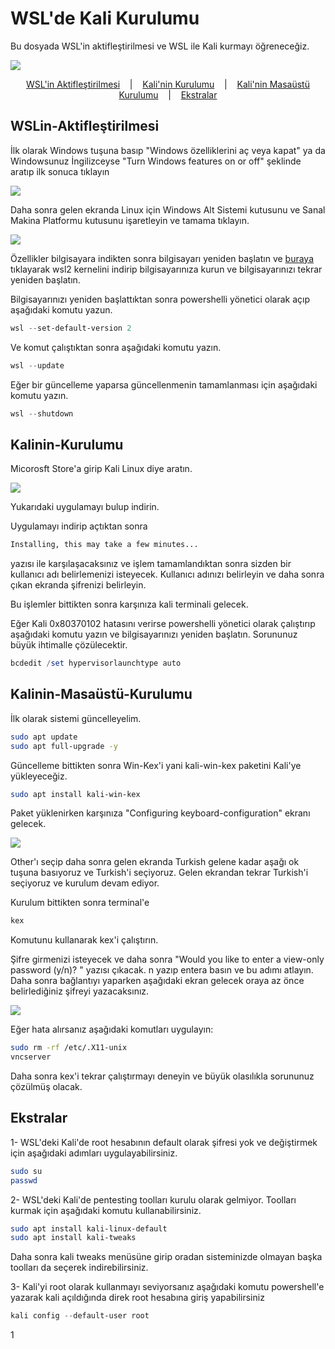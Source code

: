 # WSL'de Kali Kurulumu
Bu dosyada WSL'in aktifleştirilmesi ve WSL ile Kali kurmayı öğreneceğiz.

<p align="left" style="vertical-align: top;">
  <img src="https://img.shields.io/badge/Windows-%3E=_10-royalblue.svg">
</p>

<p align="center">
  <a href="#WSLin-Aktifleştirilmesi">WSL'in Aktifleştirilmesi</a>
  &nbsp;&nbsp;&nbsp;|&nbsp;&nbsp;&nbsp;
  <a href="#Kalinin-Kurulumu">Kali'nin Kurulumu</a>
  &nbsp;&nbsp;&nbsp;|&nbsp;&nbsp;&nbsp;
  <a href="#Kalinin-Masaüstü-Kurulumu">Kali'nin Masaüstü Kurulumu</a>
  &nbsp;&nbsp;&nbsp;|&nbsp;&nbsp;&nbsp;
  <a href="#Ekstralar">Ekstralar</a>
</p>



## WSLin-Aktifleştirilmesi

İlk olarak Windows tuşuna basıp "Windows özelliklerini aç veya kapat" ya da Windowsunuz İngilizceyse "Turn Windows features on or off" şeklinde aratıp ilk sonuca tıklayın

![](images/wsl0.png)

Daha sonra gelen ekranda Linux için Windows Alt Sistemi kutusunu ve Sanal Makina Platformu kutusunu işaretleyin ve tamama tıklayın.


![](images/wsl1.png)

Özellikler bilgisayara indikten sonra bilgisayarı yeniden başlatın ve <a href=https://wslstorestorage.blob.core.windows.net/wslblob/wsl_update_x64.msi>buraya</a> tıklayarak wsl2 kernelini indirip bilgisayarınıza kurun ve bilgisayarınızı tekrar yeniden başlatın.

Bilgisayarınızı yeniden başlattıktan sonra powershelli yönetici olarak açıp aşağıdaki komutu yazun.
```powershell
wsl --set-default-version 2
```
Ve komut çalıştıktan sonra aşağıdaki komutu yazın.
```powershell
wsl --update
```
Eğer bir güncelleme yaparsa güncellenmenin tamamlanması için aşağıdaki komutu yazın.
```powershell
wsl --shutdown
```

## Kalinin-Kurulumu

Micorosft Store'a girip Kali Linux diye aratın.

![](images/wsl2.png)

Yukarıdaki uygulamayı bulup indirin.

Uygulamayı indirip açtıktan sonra

```bash
Installing, this may take a few minutes...
```

yazısı ile karşılaşacaksınız ve işlem tamamlandıktan sonra sizden bir kullanıcı adı belirlemenizi isteyecek.
Kullanıcı adınızı belirleyin ve daha sonra çıkan ekranda şifrenizi belirleyin.

Bu işlemler bittikten sonra karşınıza kali terminali gelecek.

Eğer Kali 0x80370102 hatasını verirse powershelli yönetici olarak çalıştırıp aşağıdaki komutu yazın ve bilgisayarınızı yeniden başlatın. Sorununuz büyük ihtimalle çözülecektir.
```powershell
bcdedit /set hypervisorlaunchtype auto
```

## Kalinin-Masaüstü-Kurulumu

İlk olarak sistemi güncelleyelim.
```bash
sudo apt update
sudo apt full-upgrade -y
```

Güncelleme bittikten sonra Win-Kex'i yani kali-win-kex paketini Kali'ye yükleyeceğiz.
```bash
sudo apt install kali-win-kex
```
Paket yüklenirken karşınıza "Configuring keyboard-configuration" ekranı gelecek.

![](images/wsl3.png)

Other'ı seçip daha sonra gelen ekranda Turkish gelene kadar aşağı ok tuşuna basıyoruz ve Turkish'i seçiyoruz.
Gelen ekrandan tekrar Turkish'i seçiyoruz ve kurulum devam ediyor.

Kurulum bittikten sonra terminal'e
```bash
kex
```
Komutunu kullanarak kex'i çalıştırın.

Şifre girmenizi isteyecek ve daha sonra "Would you like to enter a view-only password (y/n)? " yazısı çıkacak. n yazıp entera basın ve bu adımı atlayın. Daha sonra bağlantıyı yaparken aşağıdaki ekran gelecek oraya az önce belirlediğiniz şifreyi yazacaksınız.

![](images/wsl4.png)

Eğer hata alırsanız aşağıdaki komutları uygulayın:
```bash
sudo rm -rf /etc/.X11-unix
vncserver
```

Daha sonra kex'i tekrar çalıştırmayı deneyin ve büyük olasılıkla sorununuz çözülmüş olacak.


## Ekstralar

1- WSL'deki Kali'de root hesabının default olarak şifresi yok ve değiştirmek için aşağıdaki adımları uygulayabilirsiniz.
```bash
sudo su
passwd
```

2- WSL'deki Kali'de pentesting toolları kurulu olarak gelmiyor. Toolları kurmak için aşağıdaki komutu kullanabilirsiniz.
```bash
sudo apt install kali-linux-default
sudo apt install kali-tweaks
```
Daha sonra kali tweaks menüsüne girip oradan sisteminizde olmayan başka toolları da seçerek indirebilirsiniz.

3- Kali'yi root olarak kullanmayı seviyorsanız aşağıdaki komutu powershell'e yazarak kali açıldığında direk root hesabına giriş yapabilirsiniz
```powershell
kali config --default-user root
```
1
